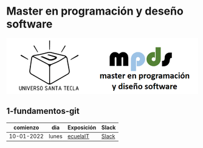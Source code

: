# Master en programación y deseño software

![logo](images/logo.png "logo")

## 1-fundamentos-git

| comienzo | dia | Exposición | Slack|
|----------|----------|----------|----------|
| 10-01-2022 | lunes | [ecuelaIT](https://escuela.it/) | [Slack](https://slack.com/workspace-signin) |


